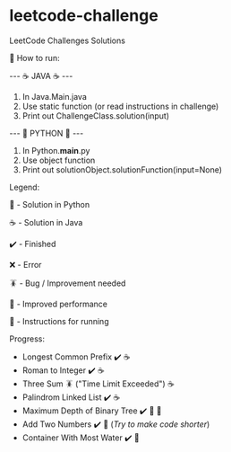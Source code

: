# leetcode-challenge
LeetCode Challenges Solutions

:open_book: How to run: 


--- :coffee: JAVA :coffee: --- 
1. In Java.Main.java 
2. Use static function (or read instructions in challenge)
3. Print out ChallengeClass.solution(input)


--- :snake: PYTHON :snake: ---
1. In Python.__main__.py
2. Use object function
3. Print out solutionObject.solutionFunction(input=None)

Legend:

:snake: - Solution in Python

:coffee: - Solution in Java

:heavy_check_mark: - Finished

:x: - Error

:cockroach: - Bug / Improvement needed

:rocket: - Improved performance

:page_facing_up: - Instructions for running

Progress:

- Longest Common Prefix :heavy_check_mark: :coffee:
- Roman to Integer :heavy_check_mark: :coffee:
- Three Sum :cockroach: ("Time Limit Exceeded") :coffee:
- Palindrom Linked List :heavy_check_mark: :coffee:
- Maximum Depth of Binary Tree :heavy_check_mark:  :rocket: :snake:
- Add Two Numbers :heavy_check_mark: :snake: (*Try to make code shorter*)
- Container With Most Water :heavy_check_mark: :snake:
